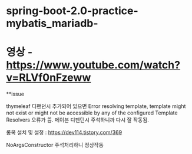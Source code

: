 # spring-boot-2.0-practice-mybatis_mariadb-
영상 - https://www.youtube.com/watch?v=RLVf0nFzeww
=======
**issue

thymeleaf 디팬던시 추가되어 있으면 
Error resolving template, template might not exist or might not be accessible by any of the configured Template Resolvers
오류가 뜸. 메이븐 디팬던시 주석하니까 다시 잘 작동됨.

롬복 설치 및 설정 : https://dev114.tistory.com/369

NoArgsConstructor 주석처리하니 정상작동

